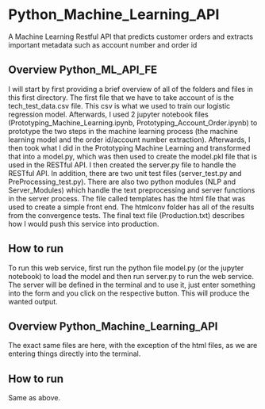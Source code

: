 # Python_Machine_Learning_API
A Machine Learning Restful API that predicts customer orders and extracts important metadata such as account number and order id


## Overview Python_ML_API_FE

I will start by first providing a brief overview of all of the folders and files in this first directory. The first file that we have to take account of is the tech_test_data.csv file. This csv is what we used to train our logistic regression model. Afterwards, I used 2 jupyter notebook files (Prototyping_Machine_Learning.ipynb, Prototyping_Account_Order.ipynb) to prototype the two steps in the machine learning process (the machine learning model and the order id/account number extraction). Afterwards, I then took what I did in the Prototyping Machine Learning and transformed that into a model.py, which was then used to create the model.pkl file that is used in the RESTful API. I then created the server.py file to handle the RESTful API. In addition, there are two unit test files (server_test.py and PreProcessing_test.py). There are also two python modules (NLP and Server_Modules) which handle the text preprocessing and server functions in the server process. The file called templates has the html file that was used to create a simple front end. The htmlconv folder has all of the results from the convergence tests. The final text file (Production.txt) describes how I would push this service into production. 


## How to run
To run this web service, first run the python file model.py (or the jupyter notebook) to load the model and then run server.py to run the web service. The server will be defined in the terminal and to use it, just enter something into the form and you click on the respective button. This will produce the wanted output. 



## Overview Python_Machine_Learning_API

The exact same files are here, with the exception of the html files, as we are entering things directly into the terminal. 

## How to run
Same as above. 
